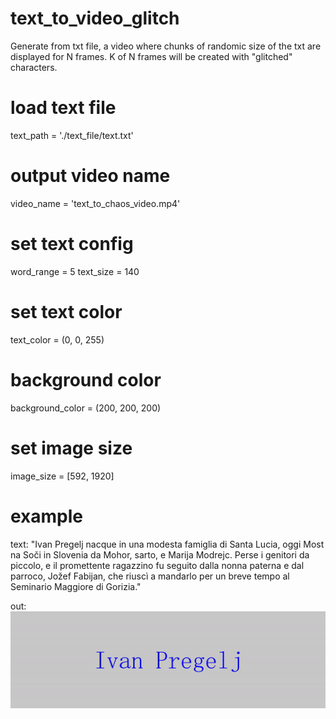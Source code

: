 # text_to_video_glitch
Generate from txt file, a video where chunks of randomic size of the txt are displayed for N frames. K of N frames will be created with "glitched" characters. 

# load text file
text_path = './text_file/text.txt'
# output video name
video_name = 'text_to_chaos_video.mp4'
# set text config
word_range = 5
text_size = 140
# set text color
text_color = (0, 0, 255)
# background color
background_color = (200, 200, 200)
# set image size
image_size = [592, 1920]

# example
text: "Ivan Pregelj nacque in una modesta famiglia di Santa Lucia, oggi Most na Soči in Slovenia da Mohor, sarto, e Marija Modrejc. Perse i genitori da piccolo, e il promettente ragazzino fu seguito dalla nonna paterna e dal parroco, Jožef Fabijan, che riuscì a mandarlo per un breve tempo al Seminario Maggiore di Gorizia."

out:
![](output.gif)
